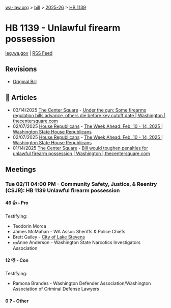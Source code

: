 [wa-law.org](/) > [bill](/bill/) > [2025-26](/bill/2025-26/) > [HB 1139](/bill/2025-26/hb/1139/)

# HB 1139 - Unlawful firearm possession
[leg.wa.gov](https://app.leg.wa.gov/billsummary?BillNumber=1139&Year=2025&Initiative=false) | [RSS Feed](./rss.xml)

## Revisions
* [Original Bill](1/)

## 📰 Articles
* 03/14/2025 [The Center Square](/org/the_center_square/) - [Under the gun: Some firearms regulation bills advance, others die before key cutoff date | Washington | thecentersquare.com](https://www.thecentersquare.com/washington/article_a444be66-010e-11f0-9f22-03c75736ec30.html#:~:text=Senate%20Bill%201139)
* 02/07/2025 [House Republicans](/org/house_republicans/) - [The Week Ahead: Feb. 10 - 14, 2025 | Washington State House Republicans](http://houserepublicans.wa.gov/week/the-week-ahead-feb-10-14-2025/#:~:text=HB%201139)
* 02/07/2025 [House Republicans](/org/house_republicans/) - [The Week Ahead: Feb. 10 - 14, 2025 | Washington State House Republicans](https://houserepublicans.wa.gov/week/the-week-ahead-feb-10-14-2025/#:~:text=HB%201139)
* 01/14/2025 [The Center Square](/org/the_center_square/) - [Bill would toughen penalties for unlawful firearm possession | Washington | thecentersquare.com](https://www.thecentersquare.com/washington/article_32ffc044-d2c8-11ef-8adc-4758397a78de.html#:~:text=House%20Bill%201139)

## Meetings
### Tue 02/11 04:00 PM - Community Safety, Justice, & Reentry (CSJR): HB 1139 Unlawful firearm possession
#### 46 👍 - Pro
Testifying:
* Teodorin Morca
* James McMahan - WA Assoc Sheriffs & Police Chiefs
* Brett Gailey - [City of Lake Stevens](/org/city_of_lake_stevens/)
* 💵Anne Anderson - Washington State Narcotics Investigators Association

#### 12 👎 - Con
Testifying:
* Ramona Brandes - Washington Defender Association/Washington Association of Criminal Defense Lawyers

#### 0 ❓ - Other
